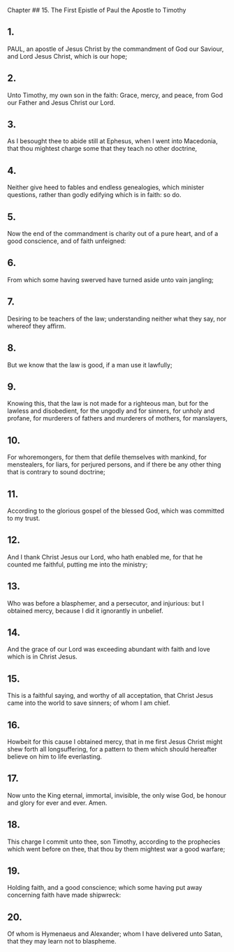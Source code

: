 Chapter ## 15.
The First Epistle of Paul the Apostle to Timothy
## 1.
PAUL, an apostle of Jesus Christ by the commandment of God our Saviour, and Lord Jesus Christ, which is our hope;
## 2.
Unto Timothy, my own son in the faith: Grace, mercy, and peace, from God our Father and Jesus Christ our Lord.
## 3.
As I besought thee to abide still at Ephesus, when I went into Macedonia, that thou mightest charge some that they teach no other doctrine,
## 4.
Neither give heed to fables and endless genealogies, which minister questions, rather than godly edifying which is in faith: so do.
## 5.
Now the end of the commandment is charity out of a pure heart, and of a good conscience, and of faith unfeigned:
## 6.
From which some having swerved have turned aside unto vain jangling;
## 7.
Desiring to be teachers of the law; understanding neither what they say, nor whereof they affirm.
## 8.
But we know that the law is good, if a man use it lawfully;
## 9.
Knowing this, that the law is not made for a righteous man, but for the lawless and disobedient, for the ungodly and for sinners, for unholy and profane, for murderers of fathers and murderers of mothers, for manslayers,
## 10.
For whoremongers, for them that defile themselves with mankind, for menstealers, for liars, for perjured persons, and if there be any other thing that is contrary to sound doctrine;
## 11.
According to the glorious gospel of the blessed God, which was committed to my trust.
## 12.
And I thank Christ Jesus our Lord, who hath enabled me, for that he counted me faithful, putting me into the ministry;
## 13.
Who was before a blasphemer, and a persecutor, and injurious: but I obtained mercy, because I did it ignorantly in unbelief.
## 14.
And the grace of our Lord was exceeding abundant with faith and love which is in Christ Jesus.
## 15.
This is a faithful saying, and worthy of all acceptation, that Christ Jesus came into the world to save sinners; of whom I am chief.
## 16.
Howbeit for this cause I obtained mercy, that in me first Jesus Christ might shew forth all longsuffering, for a pattern to them which should hereafter believe on him to life everlasting.
## 17.
Now unto the King eternal, immortal, invisible, the only wise God, be honour and glory for ever and ever. Amen.
## 18.
This charge I commit unto thee, son Timothy, according to the prophecies which went before on thee, that thou by them mightest war a good warfare;
## 19.
Holding faith, and a good conscience; which some having put away concerning faith have made shipwreck:
## 20.
Of whom is Hymenaeus and Alexander; whom I have delivered unto Satan, that they may learn not to blaspheme.
